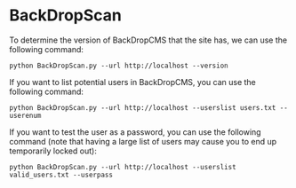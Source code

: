 # BackDropScan

To determine the version of BackDropCMS that the site has, we can use the following command:

```shell=
python BackDropScan.py --url http://localhost --version
```

If you want to list potential users in BackDropCMS, you can use the following command:

```shell=
python BackDropScan.py --url http://localhost --userslist users.txt --userenum
```

If you want to test the user as a password, you can use the following command (note that having a large list of users may cause you to end up temporarily locked out):

```shell=
python BackDropScan.py --url http://localhost --userslist valid_users.txt --userpass
```
